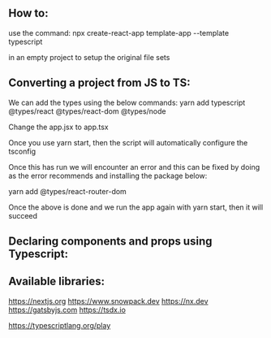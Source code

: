 ## How to: 

use the command: 
    npx create-react-app template-app --template typescript

in an empty project to setup the original file sets 



## Converting a project from JS to TS: 
We can add the types using the below commands: 
    yarn add typescript @types/react @types/react-dom @types/node 

Change the app.jsx to app.tsx

Once you use yarn start, then the script will automatically configure the tsconfig 

Once this has run we will encounter an error and this can be fixed by doing as the error recommends and installing the package below: 

yarn add @types/react-router-dom

Once the above is done and we run the app again with yarn start, then it will succeed 

## Declaring components and props using Typescript: 







## Available libraries: 
https://nextjs.org
https://www.snowpack.dev 
https://nx.dev
https://gatsbyjs.com
https://tsdx.io

https://typescriptlang.org/play
